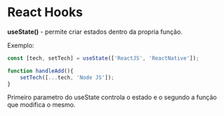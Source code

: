 # React Hooks
**useState()**  - permite criar estados dentro da propria função. 

Exemplo:

```javascript
const [tech, setTech] = useState(['ReactJS', 'ReactNative']);

function handleAdd(){
	setTech([...tech, 'Node JS']);
}
```
Primeiro parametro do useState controla o estado e o segundo a função que modifica o mesmo.


